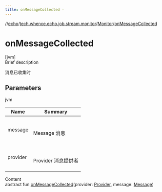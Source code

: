 ```yaml
---
title: onMessageCollected -
---
```

//[echo](../../index.md)/[tech.whence.echo.job.stream.monitor](../index.md)/[Monitor](index.md)/[onMessageCollected](on-message-collected.md)



# onMessageCollected  
[jvm]  
Brief description  


消息已收集时



## Parameters  
  
jvm  
  
|  Name|  Summary| 
|---|---|
| message| <br><br>Message 消息<br><br>
| provider| <br><br>Provider 消息提供者<br><br>
  
  
Content  
abstract fun [onMessageCollected](on-message-collected.md)(provider: [Provider](../../tech.whence.echo.job.stream.provider/-provider/index.md), message: [Message](../../tech.whence.echo.job.stream.message/-message/index.md))  



